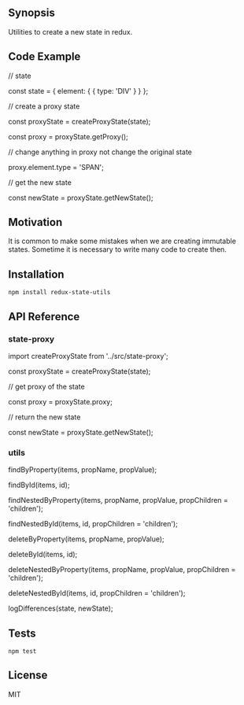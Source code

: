 ## Synopsis

Utilities to create a new state in redux.

## Code Example

// state

const state = {
    element: {
        {
            type: 'DIV'
        }
    }
};

// create a proxy state

const proxyState = createProxyState(state);

const proxy = proxyState.getProxy();

// change anything in proxy not change the original state

proxy.element.type = 'SPAN';

// get the new state

const newState = proxyState.getNewState();

## Motivation

It is common to make some mistakes when we are creating immutable states. 
Sometime it is necessary to write many code to create then.

## Installation

`npm install redux-state-utils`

## API Reference

### state-proxy

import createProxyState from '../src/state-proxy';

const proxyState = createProxyState(state);

// get proxy of the state

const proxy = proxyState.proxy;                 

// return the new state 

const newState = proxyState.getNewState();      

### utils

findByProperty(items, propName, propValue);

findById(items, id);

findNestedByProperty(items, propName, propValue, propChildren = 'children');

findNestedById(items, id, propChildren = 'children');

deleteByProperty(items, propName, propValue);

deleteById(items, id);

deleteNestedByProperty(items, propName, propValue, propChildren = 'children');

deleteNestedById(items, id, propChildren = 'children');

logDifferences(state, newState);

## Tests

`npm test`

## License

MIT
